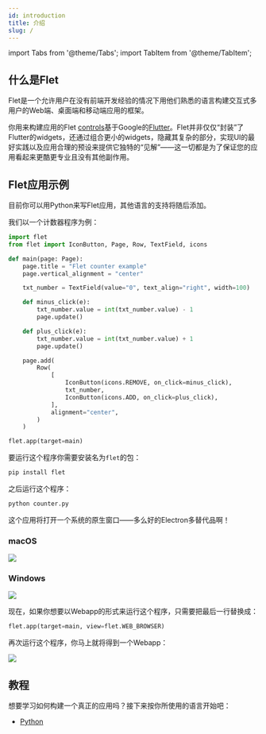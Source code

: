 ```yaml
---
id: introduction
title: 介绍
slug: /
---
```


import Tabs from '@theme/Tabs';
import TabItem from '@theme/TabItem';

## 什么是Flet

Flet是一个允许用户在没有前端开发经验的情况下用他们熟悉的语言构建交互式多用户的Web端、桌面端和移动端应用的框架。

你用来构建应用的Flet [controls](/docs/controls)基于Google的[Flutter](https://flutter.dev)。Flet并非仅仅“封装”了Flutter的widgets，还通过组合更小的widgets，隐藏其复杂的部分，实现UI的最好实践以及应用合理的预设来提供它独特的“见解”——这一切都是为了保证您的应用看起来更酷更专业且没有其他副作用。

## Flet应用示例

目前你可以用Python来写Flet应用，其他语言的支持将随后添加。

我们以一个计数器程序为例：

```python title="counter.py"
import flet
from flet import IconButton, Page, Row, TextField, icons

def main(page: Page):
    page.title = "Flet counter example"
    page.vertical_alignment = "center"

    txt_number = TextField(value="0", text_align="right", width=100)

    def minus_click(e):
        txt_number.value = int(txt_number.value) - 1
        page.update()

    def plus_click(e):
        txt_number.value = int(txt_number.value) + 1
        page.update()

    page.add(
        Row(
            [
                IconButton(icons.REMOVE, on_click=minus_click),
                txt_number,
                IconButton(icons.ADD, on_click=plus_click),
            ],
            alignment="center",
        )
    )

flet.app(target=main)
```

要运行这个程序你需要安装名为`flet`的包：

```bash
pip install flet
```

之后运行这个程序：

```bash
python counter.py
```

这个应用将打开一个系统的原生窗口——多么好的Electron多替代品啊！

<div className="row">
  <div className="col col--6" style={{textAlign: 'center'}}>
    <h3>macOS</h3>
    <img src="/img/docs/getting-started/flet-counter-macos.png" className="screenshot-70" />
  </div>
  <div className="col col--6" style={{textAlign: 'center'}}>
    <h3>Windows</h3>
    <img src="/img/docs/getting-started/flet-counter-windows.png"className="screenshot-60" />
  </div>  
</div>

现在，如果你想要以Webapp的形式来运行这个程序，只需要把最后一行替换成：

```python
flet.app(target=main, view=flet.WEB_BROWSER)
```

再次运行这个程序，你马上就将得到一个Webapp：

<img src="/img/docs/getting-started/flet-counter-safari.png" className="screenshot-50" />

## 教程

想要学习如何构建一个真正的应用吗？接下来按你所使用的语言开始吧：

* [Python](/docs/guides/python/getting-started)